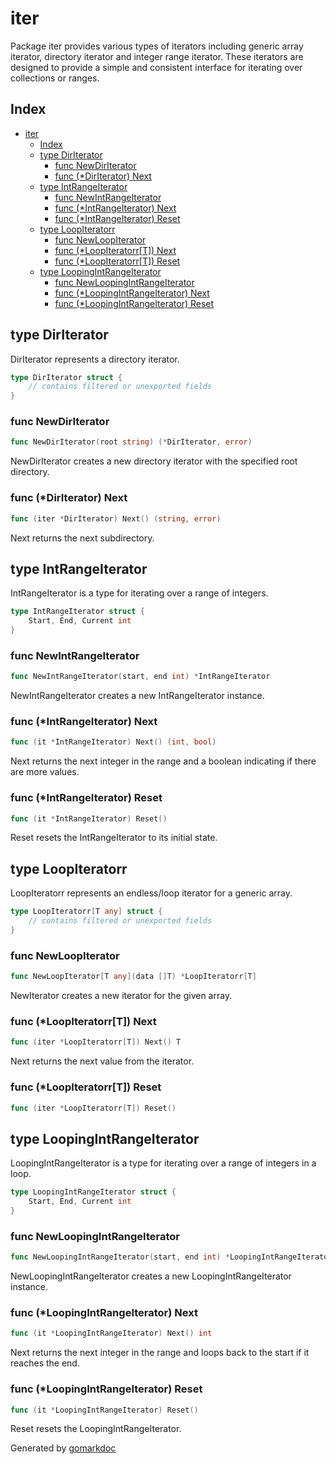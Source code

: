 <!-- Code generated by gomarkdoc. DO NOT EDIT -->

# iter



Package iter provides various types of iterators including generic array iterator, directory iterator and integer range iterator. These iterators are designed to provide a simple and consistent interface for iterating over collections or ranges.

## Index

- [iter](#iter)
  - [Index](#index)
  - [type DirIterator](#type-diriterator)
    - [func NewDirIterator](#func-newdiriterator)
    - [func (\*DirIterator) Next](#func-diriterator-next)
  - [type IntRangeIterator](#type-intrangeiterator)
    - [func NewIntRangeIterator](#func-newintrangeiterator)
    - [func (\*IntRangeIterator) Next](#func-intrangeiterator-next)
    - [func (\*IntRangeIterator) Reset](#func-intrangeiterator-reset)
  - [type LoopIteratorr](#type-loopiteratorr)
    - [func NewLoopIterator](#func-newloopiterator)
    - [func (\*LoopIteratorr\[T\]) Next](#func-loopiteratorrt-next)
    - [func (\*LoopIteratorr\[T\]) Reset](#func-loopiteratorrt-reset)
  - [type LoopingIntRangeIterator](#type-loopingintrangeiterator)
    - [func NewLoopingIntRangeIterator](#func-newloopingintrangeiterator)
    - [func (\*LoopingIntRangeIterator) Next](#func-loopingintrangeiterator-next)
    - [func (\*LoopingIntRangeIterator) Reset](#func-loopingintrangeiterator-reset)


## type DirIterator

DirIterator represents a directory iterator.

```go
type DirIterator struct {
    // contains filtered or unexported fields
}
```

### func NewDirIterator

```go
func NewDirIterator(root string) (*DirIterator, error)
```

NewDirIterator creates a new directory iterator with the specified root directory.

### func \(\*DirIterator\) Next

```go
func (iter *DirIterator) Next() (string, error)
```

Next returns the next subdirectory.

## type IntRangeIterator

IntRangeIterator is a type for iterating over a range of integers.

```go
type IntRangeIterator struct {
    Start, End, Current int
}
```

### func NewIntRangeIterator

```go
func NewIntRangeIterator(start, end int) *IntRangeIterator
```

NewIntRangeIterator creates a new IntRangeIterator instance.

### func \(\*IntRangeIterator\) Next

```go
func (it *IntRangeIterator) Next() (int, bool)
```

Next returns the next integer in the range and a boolean indicating if there are more values.

### func \(\*IntRangeIterator\) Reset

```go
func (it *IntRangeIterator) Reset()
```

Reset resets the IntRangeIterator to its initial state.

## type LoopIteratorr

LoopIteratorr represents an endless/loop iterator for a generic array.

```go
type LoopIteratorr[T any] struct {
    // contains filtered or unexported fields
}
```

### func NewLoopIterator

```go
func NewLoopIterator[T any](data []T) *LoopIteratorr[T]
```

NewIterator creates a new iterator for the given array.

### func \(\*LoopIteratorr\[T\]\) Next

```go
func (iter *LoopIteratorr[T]) Next() T
```

Next returns the next value from the iterator.

### func \(\*LoopIteratorr\[T\]\) Reset

```go
func (iter *LoopIteratorr[T]) Reset()
```



## type LoopingIntRangeIterator

LoopingIntRangeIterator is a type for iterating over a range of integers in a loop.

```go
type LoopingIntRangeIterator struct {
    Start, End, Current int
}
```

### func NewLoopingIntRangeIterator

```go
func NewLoopingIntRangeIterator(start, end int) *LoopingIntRangeIterator
```

NewLoopingIntRangeIterator creates a new LoopingIntRangeIterator instance.

### func \(\*LoopingIntRangeIterator\) Next

```go
func (it *LoopingIntRangeIterator) Next() int
```

Next returns the next integer in the range and loops back to the start if it reaches the end.

### func \(\*LoopingIntRangeIterator\) Reset

```go
func (it *LoopingIntRangeIterator) Reset()
```

Reset resets the LoopingIntRangeIterator.

Generated by [gomarkdoc](https://github-com/princjef/gomarkdoc)
